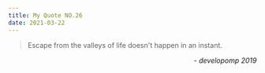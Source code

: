 ```yaml
---
title: My Quote NO.26
date: 2021-03-22
---
```


> Escape from the valleys of life doesn't happen in an instant.

<div style="text-align: right"> <i>- developomp 2019</i> </div>
